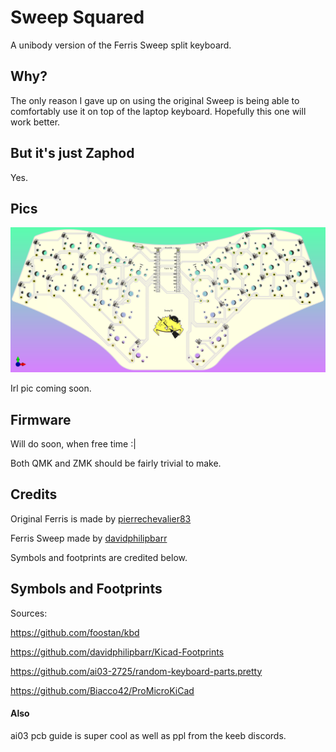 # Sweep Squared
 A unibody version of the Ferris Sweep split keyboard.
 
## Why?
The only reason I gave up on using the original Sweep is being able to comfortably use it on top of the laptop keyboard. Hopefully this one will work better.

## But it's just Zaphod
Yes. 

## Pics
<p align="center">
  <img src="images/render.png" width="720"/>
</p>

Irl pic coming soon.

## Firmware
Will do soon, when free time :|

Both QMK and ZMK should be fairly trivial to make.
 
## Credits
Original Ferris is made by [pierrechevalier83](https://github.com/pierrechevalier83)

Ferris Sweep made by [davidphilipbarr](https://github.com/davidphilipbarr)

Symbols and footprints are credited below.

## Symbols and Footprints
Sources:

https://github.com/foostan/kbd

https://github.com/davidphilipbarr/Kicad-Footprints

https://github.com/ai03-2725/random-keyboard-parts.pretty

https://github.com/Biacco42/ProMicroKiCad

#### Also
ai03 pcb guide is super cool as well as ppl from the keeb discords.